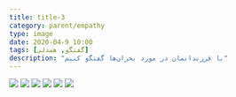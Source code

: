 ```yaml
---
title: title-3
category: parent/empathy
type: image
date: 2020-04-9 10:00
tags: [گفتگو, همدلی]
description: "با فرزندانمان در مورد بحران‌ها گفتگو کنیم"
---
```


![](../../static/images/talk-children-corona-1.png)
![](../../static/images/talk-children-corona-2.png)
![](../../static/images/talk-children-corona-3.png)
![](../../static/images/talk-children-corona-4.png)
![](../../static/images/talk-children-corona-5.png)
![](../../static/images/talk-children-corona-6.png)
